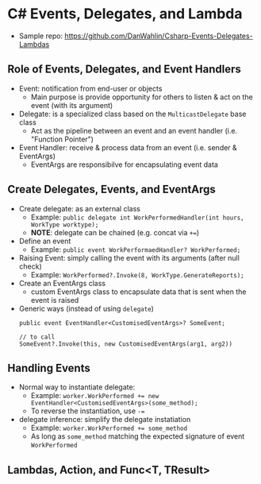 # C# Events, Delegates, and Lambda
  - Sample repo: https://github.com/DanWahlin/Csharp-Events-Delegates-Lambdas

## Role of Events, Delegates, and Event Handlers
  - Event: notification from end-user or objects
    + Main purpose is provide opportunity for others to listen & act on the event (with its argument)
  - Delegate: is a specialized class based on the `MulticastDelegate` base class
    + Act as the pipeline between an event and an event handler (i.e. "Function Pointer")
  - Event Handler: receive & process data from an event (i.e. sender & EventArgs)
    + EventArgs are responsibilve for encapsulating event data

## Create Delegates, Events, and EventArgs
  - Create delegate: as an external class
    + Example: `public delegate int WorkPerformedHandler(int hours, WorkType worktype);`
    + **NOTE**: delegate can be chained (e.g. concat via `+=`)
  - Define an event
    + Example: `public event WorkPerformaedHandler? WorkPerformed;`
  - Raising Event: simply calling the event with its arguments (after null check)
    + Example: `WorkPerformed?.Invoke(8, WorkType.GenerateReports);`
  - Create an EventArgs class
    + custom EventArgs class to encapsulate data that is sent when the event is raised
  - Generic ways (instead of using `delegate`)
    ```
    public event EventHandler<CustomisedEventArgs>? SomeEvent;
    
    // to call
    SomeEvent?.Invoke(this, new CustomisedEventArgs(arg1, arg2))
    ```

## Handling Events
  - Normal way to instantiate delegate: 
    + Example: `worker.WorkPerformed += new EventHandler<CustomisedEventArgs>(some_method);`
    + To reverse the instantiation, use `-=`
  - delegate inference: simplify the delegate instatiation
    + Example: `worker.WorkPerformed += some_method`
    + As long as `some_method` matching the expected signature of event `WorkPerformed`

## Lambdas, Action<T>, and Func<T, TResult>